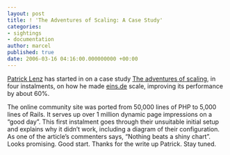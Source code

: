 ```yaml
---
layout: post
title: ! 'The Adventures of Scaling: A Case Study'
categories:
- sightings
- documentation
author: marcel
published: true
date: 2006-03-16 04:16:00.000000000 +00:00
---
```

<p><a href="http://poocs.net">Patrick Lenz</a> has started in on a case study <a href="http://poocs.net/articles/2006/03/13/the-adventures-of-scaling-stage-1">The adventures of scaling</a>, in four instalments, on how he made <a href="http://eins.de">eins.de</a> scale, improving its performance by about 60%.</p>
<p>The online community site was ported from 50,000 lines of <span class="caps">PHP</span> to 5,000 lines of Rails. It serves up over 1 million dynamic page impressions on a &#8220;good day&#8221;. This first instalment goes through their unsuitable initial setup and explains why it didn&#8217;t work, including a diagram of their configuration. As one of the article&#8217;s commenters says, &#8220;Nothing beats a shiny chart&#8221;. Looks promising. Good start. Thanks for the write up Patrick. Stay tuned.</p>
<p><img src="http://weblog.rubyonrails.com/files/adventures-in-scaling.jpg" alt="" /></p>
